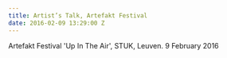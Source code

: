 ```yaml
---
title: Artist’s Talk, Artefakt Festival
date: 2016-02-09 13:29:00 Z
---
```


Artefakt Festival 'Up In The Air', STUK, Leuven. 9 February 2016
